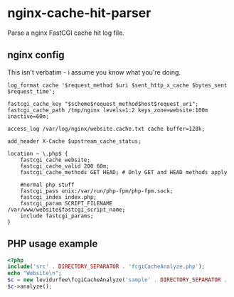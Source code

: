 # nginx-cache-hit-parser

Parse a nginx FastCGI cache hit log file.

## nginx config

This isn't verbatim - i assume you know what you're doing.

```nginx
log_format cache '$request_method $uri $sent_http_x_cache $bytes_sent $request_time';

fastcgi_cache_key "$scheme$request_method$host$request_uri";
fastcgi_cache_path /tmp/nginx levels=1:2 keys_zone=website:100m inactive=60m;

access_log /var/log/nginx/website.cache.txt cache buffer=128k;

add_header X-Cache $upstream_cache_status;

location ~ \.php$ {
	fastcgi_cache website;
	fastcgi_cache_valid 200 60m;
	fastcgi_cache_methods GET HEAD; # Only GET and HEAD methods apply

	#normal php stuff
	fastcgi_pass unix:/var/run/php-fpm/php-fpm.sock;
	fastcgi_index index.php;
	fastcgi_param SCRIPT_FILENAME /var/www/website$fastcgi_script_name;
	include fastcgi_params; 
}
```

## PHP usage example

```php
<?php
include('src' . DIRECTORY_SEPARATOR . 'fcgiCacheAnalyze.php');
echo "Website\n";
$c = new levidurfee\fcgiCacheAnalyze('sample' . DIRECTORY_SEPARATOR . 'website.cache.txt');
$c->analyze();
```